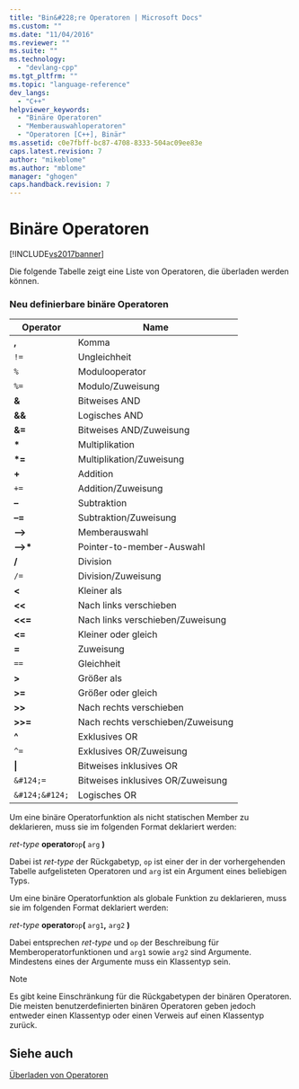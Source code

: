 ```yaml
---
title: "Bin&#228;re Operatoren | Microsoft Docs"
ms.custom: ""
ms.date: "11/04/2016"
ms.reviewer: ""
ms.suite: ""
ms.technology: 
  - "devlang-cpp"
ms.tgt_pltfrm: ""
ms.topic: "language-reference"
dev_langs: 
  - "C++"
helpviewer_keywords: 
  - "Binäre Operatoren"
  - "Memberauswahloperatoren"
  - "Operatoren [C++], Binär"
ms.assetid: c0e7fbff-bc87-4708-8333-504ac09ee83e
caps.latest.revision: 7
author: "mikeblome"
ms.author: "mblome"
manager: "ghogen"
caps.handback.revision: 7
---
```

# Bin&#228;re Operatoren
[!INCLUDE[vs2017banner](../assembler/inline/includes/vs2017banner.md)]

Die folgende Tabelle zeigt eine Liste von Operatoren, die überladen werden können.  
  
### Neu definierbare binäre Operatoren  
  
|Operator|Name|  
|--------------|----------|  
|**,**|Komma|  
|`!=`|Ungleichheit|  
|`%`|Modulooperator|  
|`%=`|Modulo\/Zuweisung|  
|**&**|Bitweises AND|  
|**&&**|Logisches AND|  
|**&\=**|Bitweises AND\/Zuweisung|  
|**\***|Multiplikation|  
|**\*\=**|Multiplikation\/Zuweisung|  
|**\+**|Addition|  
|`+=`|Addition\/Zuweisung|  
|**–**|Subtraktion|  
|**–\=**|Subtraktion\/Zuweisung|  
|**–\>**|Memberauswahl|  
|**–\>\***|Pointer\-to\-member\-Auswahl|  
|**\/**|Division|  
|`/=`|Division\/Zuweisung|  
|**\<**|Kleiner als|  
|**\<\<**|Nach links verschieben|  
|**\<\<\=**|Nach links verschieben\/Zuweisung|  
|**\<\=**|Kleiner oder gleich|  
|**\=**|Zuweisung|  
|`==`|Gleichheit|  
|**\>**|Größer als|  
|**\>\=**|Größer oder gleich|  
|**\>\>**|Nach rechts verschieben|  
|**\>\>\=**|Nach rechts verschieben\/Zuweisung|  
|**^**|Exklusives OR|  
|`^=`|Exklusives OR\/Zuweisung|  
|**&#124;**|Bitweises inklusives OR|  
|`&#124;=`|Bitweises inklusives OR\/Zuweisung|  
|`&#124;&#124;`|Logisches OR|  
  
 Um eine binäre Operatorfunktion als nicht statischen Member zu deklarieren, muss sie im folgenden Format deklariert werden:  
  
 *ret\-type* **operator**`op`**\(** `arg` **\)**  
  
 Dabei ist *ret\-type* der Rückgabetyp, `op` ist einer der in der vorhergehenden Tabelle aufgelisteten Operatoren und `arg` ist ein Argument eines beliebigen Typs.  
  
 Um eine binäre Operatorfunktion als globale Funktion zu deklarieren, muss sie im folgenden Format deklariert werden:  
  
 *ret\-type* **operator**`op`**\(** `arg1`**,** `arg2` **\)**  
  
 Dabei entsprechen *ret\-type* und `op` der Beschreibung für Memberoperatorfunktionen und `arg1` sowie `arg2` sind Argumente.  Mindestens eines der Argumente muss ein Klassentyp sein.  
  
> [!NOTE]
>  Es gibt keine Einschränkung für die Rückgabetypen der binären Operatoren. Die meisten benutzerdefinierten binären Operatoren geben jedoch entweder einen Klassentyp oder einen Verweis auf einen Klassentyp zurück.  
  
## Siehe auch  
 [Überladen von Operatoren](../cpp/operator-overloading.md)